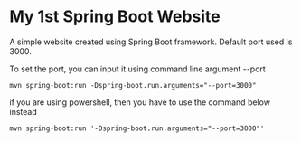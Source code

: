 # My 1st Spring Boot Website  
  
A simple website created using Spring Boot framework. Default port used is 3000. 

To set the port, you can input it using command line argument --port  
```
mvn spring-boot:run -Dspring-boot.run.arguments="--port=3000"
```
  
if you are using powershell, then you have to use the command below instead
```
mvn spring-boot:run '-Dspring-boot.run.arguments="--port=3000"'
```
